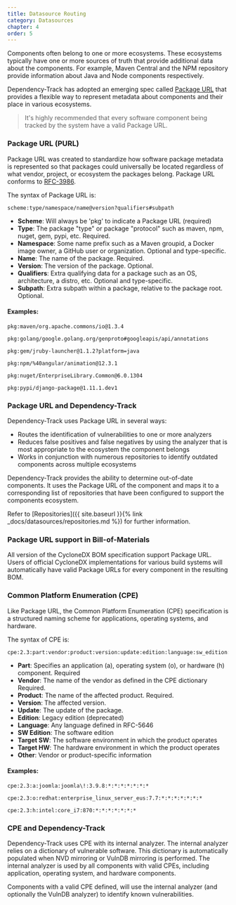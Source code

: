 ```yaml
---
title: Datasource Routing
category: Datasources
chapter: 4
order: 5
---
```


Components often belong to one or more ecosystems. These ecosystems typically have one or more sources of 
truth that provide additional data about the components. For example, Maven Central and the NPM repository provide 
information about Java and Node components respectively. 

Dependency-Track has adopted an emerging spec called [Package URL](https://github.com/package-url/purl-spec) that
provides a flexible way to represent metadata about components and their place in various ecosystems.

> It's highly recommended that every software component being tracked by the system have a valid Package URL. 

### Package URL (PURL)

Package URL was created to standardize how software package metadata is represented so that packages could universally
be located regardless of what vendor, project, or ecosystem the packages belong. Package URL conforms to [RFC-3986](https://tools.ietf.org/html/rfc3986).

The syntax of Package URL is:
```
scheme:type/namespace/name@version?qualifiers#subpath
```

* **Scheme**: Will always be 'pkg' to indicate a Package URL (required)
* **Type**: The package "type" or package "protocol" such as maven, npm, nuget, gem, pypi, etc. Required.
* **Namespace**: Some name prefix such as a Maven groupid, a Docker image owner, a GitHub user or organization. Optional and type-specific.
* **Name**: The name of the package. Required.
* **Version**: The version of the package. Optional.
* **Qualifiers**: Extra qualifying data for a package such as an OS, architecture, a distro, etc. Optional and type-specific.
* **Subpath**: Extra subpath within a package, relative to the package root. Optional.

#### Examples:

```
pkg:maven/org.apache.commons/io@1.3.4

pkg:golang/google.golang.org/genproto#googleapis/api/annotations

pkg:gem/jruby-launcher@1.1.2?platform=java

pkg:npm/%40angular/animation@12.3.1

pkg:nuget/EnterpriseLibrary.Common@6.0.1304

pkg:pypi/django-package@1.11.1.dev1
```

### Package URL and Dependency-Track

Dependency-Track uses Package URL in several ways:

* Routes the identification of vulnerabilities to one or more analyzers
* Reduces false positives and false negatives by using the analyzer that is most appropriate to the ecosystem the component belongs
* Works in conjunction with numerous repositories to identify outdated components across multiple ecosystems

Dependency-Track provides the ability to determine out-of-date components. It uses the Package URL
of the component and maps it to a corresponding list of repositories that have been configured to support the components 
ecosystem.

Refer to [Repositories]({{ site.baseurl }}{% link _docs/datasources/repositories.md %}) for further information.

### Package URL support in Bill-of-Materials

All version of the CycloneDX BOM specification support Package URL. Users of official CycloneDX 
implementations for various build systems will automatically have valid Package URLs for every component in the 
resulting BOM.

### Common Platform Enumeration (CPE)
Like Package URL, the Common Platform Enumeration (CPE) specification is a structured naming scheme for applications, 
operating systems, and hardware.

The syntax of CPE is:
```
cpe:2.3:part:vendor:product:version:update:edition:language:sw_edition:target_sw:target_hw:other
```

* **Part**: Specifies an application (a), operating system (o), or hardware (h) component. Required
* **Vendor**: The name of the vendor as defined in the CPE dictionary Required.
* **Product**: The name of the affected product. Required.
* **Version**: The affected version. 
* **Update**: The update of the package.
* **Edition**: Legacy edition (deprecated)
* **Language**: Any language defined in RFC-5646
* **SW Edition**: The software edition
* **Target SW**: The software environment in which the product operates
* **Target HW**: The hardware environment in which the product operates
* **Other**: Vendor or product-specific information

#### Examples:

```
cpe:2.3:a:joomla:joomla\!:3.9.8:*:*:*:*:*:*:*

cpe:2.3:o:redhat:enterprise_linux_server_eus:7.7:*:*:*:*:*:*:*

cpe:2.3:h:intel:core_i7:870:*:*:*:*:*:*:*
```


### CPE and Dependency-Track

Dependency-Track uses CPE with its internal analyzer. 
The internal analyzer relies on a dictionary of vulnerable software. This dictionary is automatically populated when 
NVD mirroring or VulnDB mirroring is performed. The internal analyzer is used by all components with valid CPEs, 
including application, operating system, and hardware components.

Components with a valid CPE defined, will use the internal analyzer (and optionally the VulnDB analyzer) to identify
known vulnerabilities.
